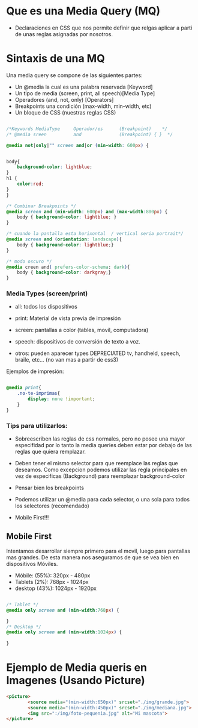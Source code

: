 # Que es una Media Query (MQ)

- Declaraciones en CSS que nos permite definir que relgas aplicar a parti de unas reglas asignadas por nosotros.

# Sintaxis de una MQ

Una media query se compone de las siguientes partes:
- Un @media la cual es una palabra reservada [Keyword]
- Un tipo de media (screen, print, all speech)[Media Type]
- Operadores (and, not, only) [Operators]
- Breakpoints una condición (max-width, min-width, etc)
-  Un bloque de CSS (nuestras reglas CSS)


```css

/*Keywords MediaType     Operador/es      (Breakpoint)    */
/* @media sreen          and              (Breakpoint) { }  */

@media not|only|"" screen and|or (min-width: 600px) {


body{
    background-color: lightblue;
}
h1 {
    color:red;
}
}

/* Combinar Breakpoints */
@media screen and (min-width: 600px) and (max-width:800px) {
    body { background-color: lightblue; }
}

/* cuando la pantalla esta horixontal  / vertical seria portrait*/
@media screen and (orientation: landscape){
    body { background-color: lightblue;}
}

/* modo oscuro */
@media creen and( prefers-color-schema: dark){
    body { background-color: darkgray;}
}

```

### Media Types (screen/print)

- all: todos los dispositivos
-  print: Material de vista previa de impresión
-  screen: pantallas a color (tables, movil, computadora)


- speech: dispositivos de conversión de texto a voz.
- otros: pueden aparecer types DEPRECIATED tv, handheld, speech, braile, etc... (no van mas a partir de css3)

Ejemplos de impresión:
```css

@media print{
    .no-te-imprimas{
        display: none !important;
    }
}
```

### Tips para utilizarlos:

- Sobreescriben las reglas de css normales, pero no posee una mayor especifidad por lo tanto la media queries deben estar por debajo de las reglas que quiera remplazar.
- Deben tener el mismo selector para que reemplace las reglas que deseamos. Como excepcion podemos utilizar las regla principales en vez de especificas (Background) para reemplazar background-color
- Pensar bien los breakpoints
- Podemos utilizar un @media para cada selector, o una sola para todos los selectores (recomendado)

- Mobile First!!!

## Mobile First
Intentamos desarrollar  siempre primero para el movil,  luego para pantallas mas grandes. De esta manera nos aseguramos de que se vea bien en dispositivos Móviles.


- Móbile: (55%): 320px - 480px
- Tablets (2%): 768px - 1024px
- desktop (43%): 1024px - 1920px


```css

/* Tablet */
@media only screen and (min-width:768px) {

}
/* Desktop */
@media only screen and (min-width:1024px) {
    
}
```

# Ejemplo de Media queris en Imagenes (Usando Picture)

```html
<picture>
        <source media="(min-width:650px)" srcset="./img/grande.jpg">
        <source media="(min-width:450px)" srcset="./img/mediana.jpg">
        <img src=":/img/foto-pequenia.jpg" alt="Mi mascota">
</picture>